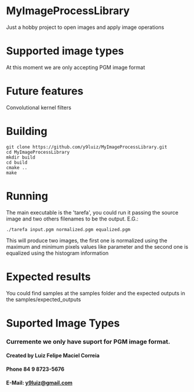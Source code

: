 # MyImageProcessLibrary
Just a hobby project to open images and apply image operations

# Supported image types
 
 At this moment we are only accepting PGM image format
 
 # Future features
 
 Convolutional kernel filters 
  
# Building
```
git clone https://github.com/y9luiz/MyImageProcessLibrary.git
cd MyImageProcessLibrary
mkdir build
cd build
cmake ..
make
```

# Running
The main executable is the 'tarefa', you could run it passing the source image and two others filenames to be the output.
E.G.:

```
./tarefa input.pgm normalized.pgm equalized.pgm
```

This will produce two images, the first one is normalized using the maximum and minimum pixels values like parameter
and the second one is equalized using the histogram information

# Expected results
You could find samples at the samples folder and the expected outputs in the samples/expected_outputs

# Suported Image Types

### Curremente we only have suport for PGM image format.


#### Created by Luiz Felipe Maciel Correia
#### Phone 84 9 8723-5676
#### E-Mail: y9luiz@gmail.com
